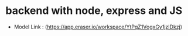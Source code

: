 # backend with node, express and JS

- Model Link : (https://app.eraser.io/workspace/YtPqZ1VogxGy1jzIDkzj)
